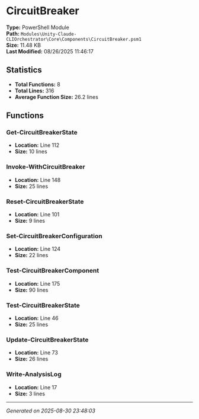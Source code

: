 # CircuitBreaker

**Type:** PowerShell Module  
**Path:** `Modules\Unity-Claude-CLIOrchestrator\Core\Components\CircuitBreaker.psm1`  
**Size:** 11.48 KB  
**Last Modified:** 08/26/2025 11:46:17  

## Statistics

- **Total Functions:** 8
- **Total Lines:** 316
- **Average Function Size:** 26.2 lines

## Functions


### Get-CircuitBreakerState

- **Location:** Line 112
- **Size:** 10 lines

 
### Invoke-WithCircuitBreaker

- **Location:** Line 148
- **Size:** 25 lines

 
### Reset-CircuitBreakerState

- **Location:** Line 101
- **Size:** 9 lines

 
### Set-CircuitBreakerConfiguration

- **Location:** Line 124
- **Size:** 22 lines

 
### Test-CircuitBreakerComponent

- **Location:** Line 175
- **Size:** 90 lines

 
### Test-CircuitBreakerState

- **Location:** Line 46
- **Size:** 25 lines

 
### Update-CircuitBreakerState

- **Location:** Line 73
- **Size:** 26 lines

 
### Write-AnalysisLog

- **Location:** Line 17
- **Size:** 3 lines



---
*Generated on 2025-08-30 23:48:03*
